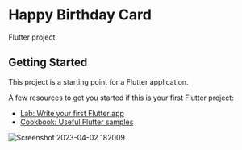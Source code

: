 # Happy Birthday Card

Flutter project.

## Getting Started

This project is a starting point for a Flutter application.

A few resources to get you started if this is your first Flutter project:

- [Lab: Write your first Flutter app](https://docs.flutter.dev/get-started/codelab)
- [Cookbook: Useful Flutter samples](https://docs.flutter.dev/cookbook)


![Screenshot 2023-04-02 182009](https://user-images.githubusercontent.com/67149955/229365601-1434b29b-016b-4f41-a416-501ef8f7725d.png)


